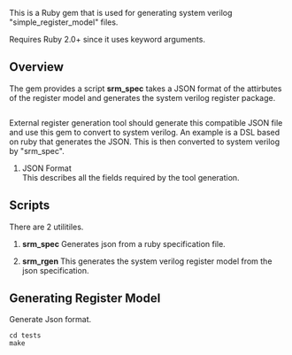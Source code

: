 This is a Ruby gem that is used for generating system verilog "simple_register_model" files.

Requires Ruby 2.0+ since it uses keyword arguments.

## Overview
The gem provides a script **srm_spec** takes a JSON format of the attirbutes of the register model and generates the system verilog register package. 
```
```

External register generation tool should generate this compatible JSON file and use this gem to convert to system verilog. An example is a DSL based on ruby that generates the JSON. This is then converted to system verilog by "srm_spec". 

1. JSON Format  
This describes all the fields required by the tool generation.
## Scripts
There are 2 utilitiles. 
1. **srm_spec** 
Generates json from a ruby specification file.  

2. **srm_rgen**
This generates the system verilog register model from the json specification.  

## Generating Register Model

Generate Json format.
```
cd tests
make
```

